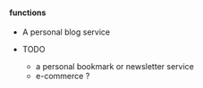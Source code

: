 
#### functions 
* A personal blog service  

* TODO
  - a personal bookmark or newsletter service  
  - e-commerce ?  
